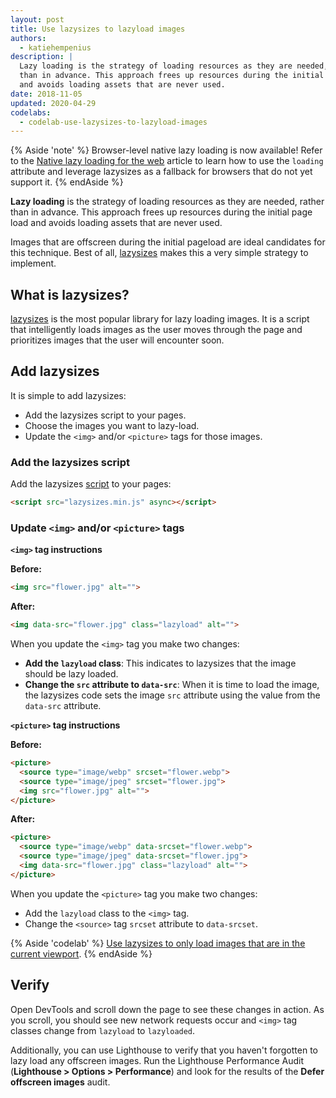 ```yaml
---
layout: post
title: Use lazysizes to lazyload images
authors:
  - katiehempenius
description: |
  Lazy loading is the strategy of loading resources as they are needed, rather
  than in advance. This approach frees up resources during the initial page load
  and avoids loading assets that are never used.
date: 2018-11-05
updated: 2020-04-29
codelabs:
  - codelab-use-lazysizes-to-lazyload-images
---
```


{% Aside 'note' %}
  Browser-level native lazy loading is now available! Refer to the [Native lazy loading for the
  web](/native-lazy-loading) article to learn how to use the `loading` attribute and leverage
  lazysizes as a fallback for browsers that do not yet support it.
{% endAside %}

**Lazy loading** is the strategy of loading resources as they are needed, rather
than in advance. This approach frees up resources during the initial page load
and avoids loading assets that are never used.

Images that are offscreen during the initial pageload are ideal candidates for
this technique. Best of all, [lazysizes](https://github.com/aFarkas/lazysizes)
makes this a very simple strategy to implement.

## What is lazysizes?

[lazysizes](https://github.com/aFarkas/lazysizes) is the most popular library
for lazy loading images. It is a script that intelligently loads images as the
user moves through the page and prioritizes images that the user will encounter
soon.

## Add lazysizes

It is simple to add lazysizes:

+  Add the lazysizes script to your pages.
+  Choose the images you want to lazy-load.
+  Update the `<img>` and/or `<picture>` tags for those images.

### Add the lazysizes script

Add the lazysizes
[script](https://github.com/aFarkas/lazysizes/blob/gh-pages/lazysizes.min.js) to
your pages:

```html
<script src="lazysizes.min.js" async></script>
```

### Update `<img>` and/or `<picture>` tags

**`<img>` tag instructions**

**Before:**
```html
<img src="flower.jpg" alt="">
```

**After:**
```html
<img data-src="flower.jpg" class="lazyload" alt="">
```

When you update the `<img>` tag you make two changes:

+  **Add the `lazyload` class**: This indicates to lazysizes that the
    image should be lazy loaded.
+  **Change the `src` attribute to `data-src`**: When it is time to load the
    image, the lazysizes code sets the image `src` attribute using the value
    from the `data-src` attribute.

**`<picture>` tag instructions**

**Before:**
```html
<picture>
  <source type="image/webp" srcset="flower.webp">
  <source type="image/jpeg" srcset="flower.jpg">
  <img src="flower.jpg" alt="">
</picture>
```

**After:**
```html
<picture>
  <source type="image/webp" data-srcset="flower.webp">
  <source type="image/jpeg" data-srcset="flower.jpg">
  <img data-src="flower.jpg" class="lazyload" alt="">
</picture>
```

When you update the `<picture>` tag you make two changes:

+ Add the `lazyload` class to the `<img>` tag.
+ Change the `<source>` tag `srcset` attribute to `data-srcset`.

{% Aside 'codelab' %}
[Use lazysizes to only load images that are in the current viewport](/codelab-use-lazysizes-to-lazyload-images).
{% endAside %}

## Verify

Open DevTools and scroll down the page to see these changes in action. As you
scroll, you should see new network requests occur and `<img>` tag classes change
from `lazyload` to `lazyloaded`.

Additionally, you can use Lighthouse to verify that you haven't forgotten to
lazy load any offscreen images. Run the Lighthouse Performance Audit
(**Lighthouse > Options > Performance**) and look for the results of the
**Defer offscreen images** audit.

